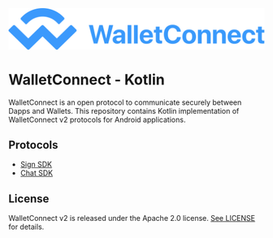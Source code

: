 ![WalletConnect V2](/docs/walletconnect-banner.svg)

# **WalletConnect - Kotlin**

WalletConnect is an open protocol to communicate securely between Dapps and Wallets. This repository contains Kotlin implementation of
WalletConnect v2 protocols for Android applications.

## Protocols

* [Sign SDK](https://github.com/WalletConnect/WalletConnectKotlinV2/tree/develop/signSDK)
* [Chat SDK](https://github.com/WalletConnect/WalletConnectKotlinV2/tree/develop/chatSDK)

## License
WalletConnect v2 is released under the Apache 2.0 license. [See LICENSE](https://github.com/WalletConnect/WalletConnectSwiftV2/blob/main/LICENSE) for details.